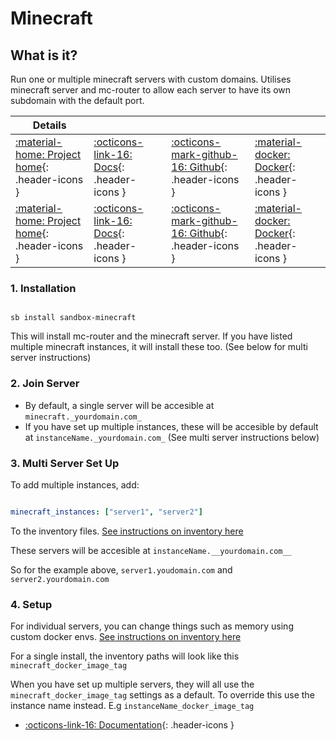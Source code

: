 # Minecraft

## What is it?

Run one or multiple minecraft servers with custom domains. Utilises minecraft server and mc-router to allow each server to have its own subdomain with the default port.

| Details     |             |             |             |
|-------------|-------------|-------------|-------------|
| [:material-home: Project home](https://github.com/itzg/docker-minecraft-server){: .header-icons } | [:octicons-link-16: Docs](https://github.com/itzg/docker-minecraft-server){: .header-icons } | [:octicons-mark-github-16: Github](https://github.com/itzg/docker-minecraft-server){: .header-icons } | [:material-docker: Docker](https://hub.docker.com/r/itzg/minecraft-server){: .header-icons }
| [:material-home: Project home](https://github.com/itzg/mc-router){: .header-icons } | [:octicons-link-16: Docs](https://github.com/itzg/mc-router){: .header-icons } | [:octicons-mark-github-16: Github](https://github.com/itzg/mc-router){: .header-icons } | [:material-docker: Docker](https://hub.docker.com/r/itzg/mc-router){: .header-icons }

### 1. Installation

``` shell

sb install sandbox-minecraft

```

This will install mc-router and the minecraft server. If you have listed multiple minecraft instances, it will install these too. (See below for multi server instructions)

### 2. Join Server

- By default, a single server will be accesible at  `minecraft._yourdomain.com_`
- If you have set up multiple instances, these will be accesible by default at `instanceName._yourdomain.com_` (See multi server instructions below)

### 3. Multi Server Set Up

To add multiple instances, add:

```yaml

minecraft_instances: ["server1", "server2"]

```

To the inventory files. [See instructions on inventory here](../../saltbox/inventory/index.md)

These servers will be accesible at `instanceName.__yourdomain.com__`

So for the example above, `server1.youdomain.com` and `server2.yourdomain.com`

### 4. Setup

For individual servers, you can change things such as memory using custom docker envs. [See instructions on inventory here](../../saltbox/inventory/index.md)

For a single install, the inventory paths will look like this `minecraft_docker_image_tag`

When you have set up multiple servers, they will all use the `minecraft_docker_image_tag` settings as a default. To override this use the instance name instead. E.g `instanceName_docker_image_tag`

- [:octicons-link-16: Documentation](https://github.com/itzg/docker-minecraft-server){: .header-icons }
